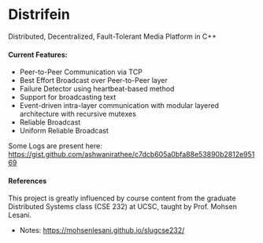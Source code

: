 # Distrifein

Distributed, Decentralized, Fault-Tolerant Media Platform in C++

#### Current Features:
- Peer-to-Peer Communication via TCP
- Best Effort Broadcast over Peer-to-Peer layer
- Failure Detector using heartbeat-based method
- Support for broadcasting text 
- Event-driven intra-layer communication with modular layered architecture with recursive mutexes
- Reliable Broadcast
- Uniform Reliable Broadcast

Some Logs are present here: https://gist.github.com/ashwanirathee/c7dcb605a0bfa88e53890b2812e95169 

#### References
This project is greatly influenced by course content from the graduate Distributed Systems class (CSE 232) at UCSC, taught by Prof. Mohsen Lesani.

- Notes: https://mohsenlesani.github.io/slugcse232/ 
